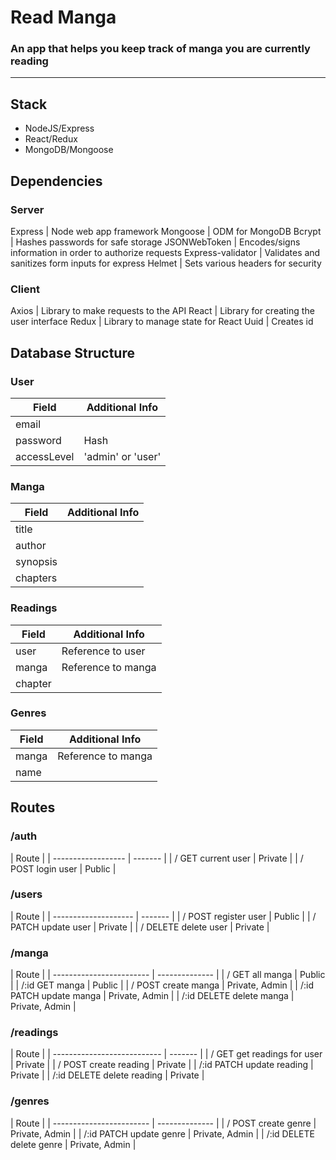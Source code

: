 # Read Manga

### An app that helps you keep track of manga you are currently reading

---

## Stack

- NodeJS/Express
- React/Redux
- MongoDB/Mongoose

## Dependencies

### Server

Express | Node web app framework
Mongoose | ODM for MongoDB
Bcrypt | Hashes passwords for safe storage
JSONWebToken | Encodes/signs information in order to authorize requests
Express-validator | Validates and sanitizes form inputs for express
Helmet | Sets various headers for security

### Client

Axios | Library to make requests to the API
React | Library for creating the user interface
Redux | Library to manage state for React
Uuid | Creates id

## Database Structure

### User

| Field       | Additional Info   |
| ----------- | ----------------- |
| email       |
| password    | Hash              |
| accessLevel | 'admin' or 'user' |

### Manga

| Field    | Additional Info |
| -------- | --------------- |
| title    |
| author   |
| synopsis |
| chapters |

### Readings

| Field   | Additional Info    |
| ------- | ------------------ |
| user    | Reference to user  |
| manga   | Reference to manga |
| chapter |

### Genres

| Field | Additional Info    |
| ----- | ------------------ |
| manga | Reference to manga |
| name  |

## Routes

### /auth

| Route              |
| ------------------ | ------- |
| / GET current user | Private |
| / POST login user  | Public  |

### /users

| Route                |
| -------------------- | ------- |
| / POST register user | Public  |
| / PATCH update user  | Private |
| / DELETE delete user | Private |

### /manga

| Route                    |
| ------------------------ | -------------- |
| / GET all manga          | Public         |
| /:id GET manga           | Public         |
| / POST create manga      | Private, Admin |
| /:id PATCH update manga  | Private, Admin |
| /:id DELETE delete manga | Private, Admin |

### /readings

| Route                       |
| --------------------------- | ------- |
| / GET get readings for user | Private |
| / POST create reading       | Private |
| /:id PATCH update reading   | Private |
| /:id DELETE delete reading  | Private |

### /genres

| Route                    |
| ------------------------ | -------------- |
| / POST create genre      | Private, Admin |
| /:id PATCH update genre  | Private, Admin |
| /:id DELETE delete genre | Private, Admin |
